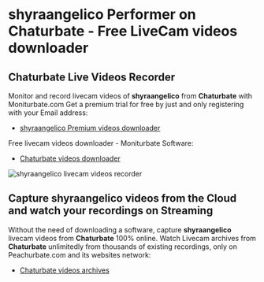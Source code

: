 # shyraangelico Performer on Chaturbate - Free LiveCam videos downloader

## Chaturbate Live Videos Recorder

Monitor and record livecam videos of **shyraangelico** from **Chaturbate** with Moniturbate.com
Get a premium trial for free by just and only registering with your Email address:
* [shyraangelico Premium videos downloader](https://moniturbate.com/request-demo-licence-key.html)

Free livecam videos downloader - Moniturbate Software:
* [Chaturbate videos downloader](https://moniturbate.com/moniturbate-download-software.html)

![shyraangelico livecam videos recorder](https://peachurnet.com/templates/moniturbate-software.png)


## Capture shyraangelico videos from the Cloud and watch your recordings on Streaming

Without the need of downloading a software, capture **shyraangelico** livecam videos from **Chaturbate** 100% online.
Watch Livecam archives from **Chaturbate** unlimitedly from thousands of existing recordings, only on Peachurbate.com and its websites network:
* [Chaturbate videos archives](https://peachurnet.com/)